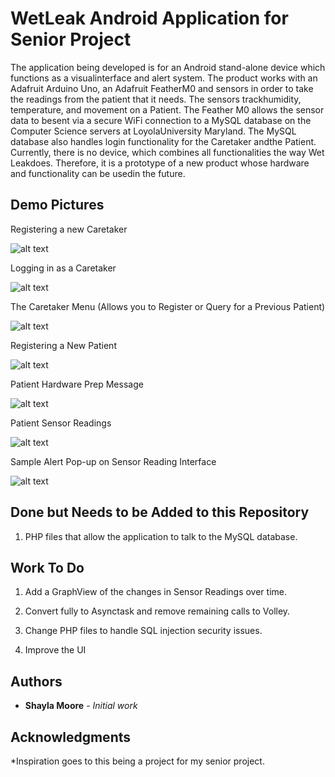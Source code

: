 # WetLeak Android Application for Senior Project

The application being developed is for an Android stand-alone device which functions as a visualinterface and alert system. The product works with an Adafruit Arduino Uno, an Adafruit FeatherM0 and sensors in order to take the readings from the patient that it needs. The sensors trackhumidity, temperature, and movement on a Patient. The Feather M0 allows the sensor data to besent via a secure WiFi connection to a MySQL database on the Computer Science servers at LoyolaUniversity Maryland. The MySQL database also handles login functionality for the Caretaker andthe Patient. Currently, there is no device, which combines all functionalities the way Wet Leakdoes. Therefore, it is a prototype of a new product whose hardware and functionality can be usedin the future.

## Demo Pictures

Registering a new Caretaker

![alt text](http://i1067.photobucket.com/albums/u430/shayla_m/PAGE1_REGISTER_NEW_CARETAKER_zpsn0kdtba5.jpg)

Logging in as a Caretaker

![alt text](http://i1067.photobucket.com/albums/u430/shayla_m/PAGE2_LOGIN_WITH_THE_CARETAKER_zpsha7u86ec.jpg)

The Caretaker Menu (Allows you to Register or Query for a Previous Patient)

![alt text](http://i1067.photobucket.com/albums/u430/shayla_m/PAGE3_CARETAKERS_PATIENT_MENU_zpsfd3jcy3w.jpg)

Registering a New Patient

![alt text](http://i1067.photobucket.com/albums/u430/shayla_m/PAGE4_CREATING_A_NEW_PATIENT_zpseg90ceo6.jpg)

Patient Hardware Prep Message

![alt text](http://i1067.photobucket.com/albums/u430/shayla_m/PAGE6_SENSORPREP_MENU_WITH_PATIENT_zpsloywo8mu.jpg)

Patient Sensor Readings

![alt text](http://i1067.photobucket.com/albums/u430/shayla_m/PAGE8_SENSORREADING_PAGE_FIRST_SET_OF_READINGS_zpsrjaxrigq.jpg)

Sample Alert Pop-up on Sensor Reading Interface

![alt text](http://i1067.photobucket.com/albums/u430/shayla_m/PHALERT_AT_8.8PH_zps4rp9xokh.jpg)

## Done but Needs to be Added to this Repository

1. PHP files that allow the application to talk to the MySQL database.

## Work To Do

1. Add a GraphView of the changes in Sensor Readings over time.

2. Convert fully to Asynctask and remove remaining calls to Volley.

3. Change PHP files to handle SQL injection security issues.

4. Improve the UI

## Authors

* **Shayla Moore** - *Initial work*

## Acknowledgments

*Inspiration goes to this being a project for my senior project.